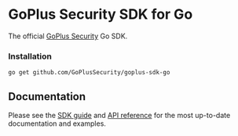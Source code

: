 # GoPlus Security SDK for Go

The official [GoPlus Security](https://gopluslabs.io/) Go SDK.

### Installation

```
go get github.com/GoPlusSecurity/goplus-sdk-go
```

## Documentation

Please see the [SDK guide](https://docs.gopluslabs.io/docs/goplus-sdk) and [API reference](https://docs.gopluslabs.io/reference/api-overview) for the most up-to-date documentation and examples.


